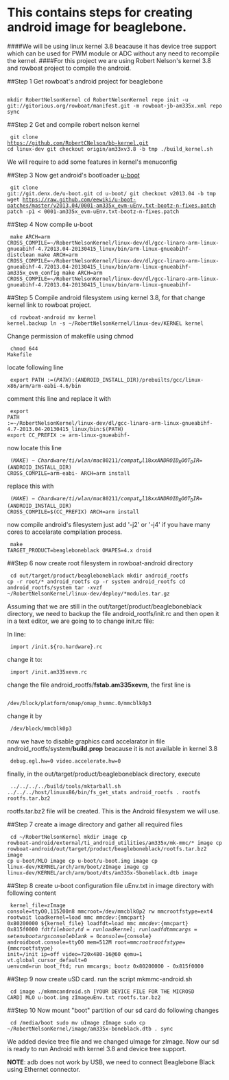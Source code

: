 This contains steps for creating android image for beaglebone.
========
####We will be using linux kernel 3.8 beacause it has device tree support which can be used for PWM module or ADC without any need to recompile the kernel.
####For this project we are using Robert Nelson's kernel 3.8 and rowboat project to compile the android.

##Step 1
Get rowboat's android project for beaglebone
	<pre><code>
		mkdir RobertNelsonKernel
		cd RobertNelsonKernel
		repo init -u git://gitorious.org/rowboat/manifest.git -m rowboat-jb-am335x.xml 
		repo sync
	</pre></code> 

##Step 2
Get and compile robert nelson kernel
	<pre><code>
		git clone https://github.com/RobertCNelson/bb-kernel.git
		cd linux-dev
		git checkout origin/am33x­v3.8 -b tmp
		./build_kernel.sh
	</pre></code> 
We will require to add some features in kernel's menuconfig

##Step 3
Now get android's bootloader [u-boot](http://www.denx.de/wiki/U-Boot)
	<pre><code>
		git clone git://git.denx.de/u-boot.git 
		cd u-boot/ 
		git checkout v2013.04 -b tmp 
		wget https://raw.github.com/eewiki/u-boot-patches/master/v2013.04/0001-am335x_evm-uEnv.txt-bootz-n-fixes.patch 
		patch -p1 < 0001-am335x_evm-uEnv.txt-bootz-n-fixes.patch
	</pre></code>

##Step 4
Now compile u-boot
	<pre><code>
		make ARCH=arm CROSS_COMPILE=~/RobertNelsonKernel/linux-dev/dl/gcc-linaro-arm-linux-gnueabihf-4.7­2013.04-­20130415_linux/bin/arm-linux-gnueabihf- distclean 
		make ARCH=arm CROSS_COMPILE=~/RobertNelsonKernel/linux-dev/dl/gcc-linaro-arm-linux-gnueabihf-4.7­2013.04-­20130415_linux/bin/arm-linux-gnueabihf- am335x_evm_config
		make ARCH=arm CROSS_COMPILE=~/RobertNelsonKernel/linux-dev/dl/gcc-linaro-arm-linux-gnueabihf-4.7­2013.04-­20130415_linux/bin/arm-linux-gnueabihf-
	</pre></code>

##Step 5
Compile android filesystem using kernel 3.8, for that change kernel link to rowboat project.
	<pre><code>
		cd rowboat-­android 
		mv kernel kernel.backup 
		ln -s ~/RobertNelsonKernel/linux-dev/KERNEL kernel 
	</pre></code>

Change permission of makefile using chmod
	<pre><code>
		chmod 644 Makefile
	</pre></code>

locate following line 
	<pre><code>
		export PATH :=$(PATH):$(ANDROID_INSTALL_DIR)/prebuilts/gcc/linux-x86/arm/arm-eabi-4.6/bin
	</pre></code>
comment this line and replace it with
	<pre><code>
		export PATH :=~/RobertNelsonKernel/linux-dev/dl/gcc-linaro-arm-linux-gnueabihf-4.7-2013.04-20130415_linux/bin:$(PATH)
		export CC_PREFIX := arm-linux-gnueabihf-
	</pre></code>

now locate this line
	<pre><code>
		$(MAKE) -C hardware/ti/wlan/mac80211/compat_wl18xx ANDROID_ROOT_DIR=$(ANDROID_INSTALL_DIR) CROSS_COMPILE=arm-eabi- ARCH=arm install
	</pre></code>
replace this with
	<pre><code>
		$(MAKE) -C hardware/ti/wlan/mac80211/compat_wl18xx ANDROID_ROOT_DIR=$(ANDROID_INSTALL_DIR) CROSS_COMPILE=$(CC_PREFIX) ARCH=arm install
	</pre></code>

now compile android's filesystem just add '-j2' or '-j4' if you have many cores to accelarate compilation process.
	<pre><code>
		make TARGET_PRODUCT=beagleboneblack OMAPES=4.x droid
	</pre></code>

##Step 6
now create root filesystem in rowboat-android directory
	<pre><code>
		cd out/target/product/beagleboneblack 
		mkdir android_rootfs 
		cp -r root/* android_rootfs 
		cp -r system android_rootfs 
		cd android_rootfs/system 
		tar -xvzf ~/RobertNelsonKernel/linux-dev/deploy/*modules.tar.gz 
	</pre></code>
Assuming that we are still in the out/target/product/beagleboneblack directory, we need to
backup the file android_rootfs/init.rc and then open it in a text editor, we are going to to
change init.rc file:

In line:
	<pre><code>
		import /init.${ro.hardware}.rc
	</pre></code>
change it to:
	<pre><code>
		import /init.am335xevm.rc
	</pre></code>

change the file android_rootfs/**fstab.am335xevm**, the first line is
	<pre><code>
		/dev/block/platform/omap/omap_hsmmc.0/mmcblk0p3
	</pre></code>
change it by
	<pre><code>
		/dev/block/mmcblk0p3
	</pre></code>

now we have to disable graphics card accelarator in file android_rootfs/system/**build.prop** beacause it is not available in kernel 3.8
	<pre><code>
		debug.egl.hw=0
		video.accelerate.hw=0
	</pre></code>

finally, in the out/target/product/beagleboneblack directory, execute
	<pre><code>
		../../../../build/tools/mktarball.sh ../../../host/linux­x86/bin/fs_get_stats android_rootfs . rootfs rootfs.tar.bz2
	</pre></code>
rootfs.tar.bz2 file will be created. This is the Android filesystem we will use.

##Step 7
create a image directory and gather all required files
	<pre><code>
		cd ~/RobertNelsonKernel
		mkdir image
		cp rowboat-android/external/ti_android_utilities/am335x/mk-mmc/* image 
		cp rowboat-android/out/target/product/beagleboneblack/rootfs.tar.bz2 image 
		cp u-boot/MLO image 
		cp u-boot/u-boot.img image 
		cp linux-dev/KERNEL/arch/arm/boot/zImage image 
		cp linux-dev/KERNEL/arch/arm/boot/dts/am335x-5boneblack.dtb image 
	</pre></code>

##Step 8
create u-boot configuration file uEnv.txt in image directory with following content
	<pre><code>
		kernel_file=zImage
		console=ttyO0,115200n8
		mmcroot=/dev/mmcblk0p2 rw
		mmcrootfstype=ext4 rootwait
		loadkernel=load mmc ${mmcdev}:${mmcpart} 0x80200000 ${kernel_file}
		loadfdt=load mmc ${mmcdev}:${mmcpart} 0x815f0000 ${fdtfile}
		boot_ftd=run loadkernel; run loadfdt
		mmcargs=setenv bootargs consoleblank=0 console=${console}
		androidboot.console=ttyO0 mem=512M root=${mmcroot} rootfstype=${mmcrootfstype}
		init=/init ip=off video=720x480-16@60 qemu=1 vt.global_cursor_default=0
		uenvcmd=run boot_ftd; run mmcargs; bootz 0x80200000 - 0x815f0000
	</pre></code>

##Step 9
now create uSD card. run the script mkmmc-android.sh
	<pre><code>
		cd image 
		./mkmmc­android.sh [YOUR DEVICE FILE FOR THE MICROSD CARD] MLO u-boot.img zImageuEnv.txt rootfs.tar.bz2 
	</pre></code>

##Step 10
Now mount "boot" partition of our sd card do following changes
	<pre><code>
		cd /media/boot 
		sudo mv uImage zImage 
		sudo cp ~/RobertNelsonKernel/image/am335x-boneblack.dtb . 
		sync
	</pre></code>
We added device tree file and we changed uImage for zImage.
Now our sd is ready to run Android with kernel 3.8 and device tree support.

**NOTE**: adb does not work by USB, we need to connect Beaglebone Black using Ethernet
connector.

